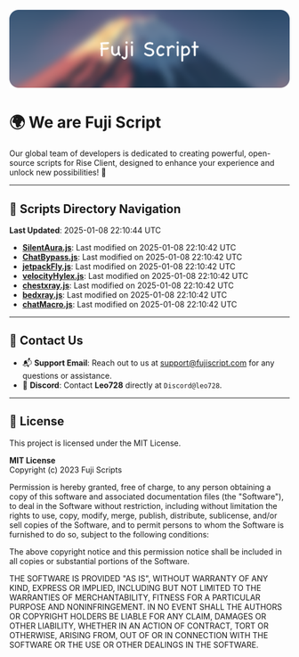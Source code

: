 ![Banner](.github/b.webp)

# 🌍 **We are Fuji Script**

Our global team of developers is dedicated to creating powerful, open-source scripts for Rise Client, designed to enhance your experience and unlock new possibilities! 🌟

---
<!-- SCRIPTS_NAVIGATION_START -->
## 📂 **Scripts Directory Navigation**

**Last Updated**: 2025-01-08 22:10:44 UTC

- **[SilentAura.js](scripts/SilentAura.js)**: Last modified on 2025-01-08 22:10:42 UTC
- **[ChatBypass.js](scripts/ChatBypass.js)**: Last modified on 2025-01-08 22:10:42 UTC
- **[jetpackFly.js](scripts/jetpackFly.js)**: Last modified on 2025-01-08 22:10:42 UTC
- **[velocityHylex.js](scripts/velocityHylex.js)**: Last modified on 2025-01-08 22:10:42 UTC
- **[chestxray.js](scripts/chestxray.js)**: Last modified on 2025-01-08 22:10:42 UTC
- **[bedxray.js](scripts/bedxray.js)**: Last modified on 2025-01-08 22:10:42 UTC
- **[chatMacro.js](scripts/chatMacro.js)**: Last modified on 2025-01-08 22:10:42 UTC

<!-- SCRIPTS_NAVIGATION_END -->

---

## 💬 **Contact Us**  
- 📬 **Support Email**: Reach out to us at [support@fujiscript.com](mailto:support@fujiscript.com) for any questions or assistance.  
- 💬 **Discord**: Contact **Leo728** directly at `Discord@leo728`.

---

## 📜 **License**

This project is licensed under the MIT License.  

**MIT License**  
Copyright (c) 2023 Fuji Scripts  

Permission is hereby granted, free of charge, to any person obtaining a copy of this software and associated documentation files (the "Software"), to deal in the Software without restriction, including without limitation the rights to use, copy, modify, merge, publish, distribute, sublicense, and/or sell copies of the Software, and to permit persons to whom the Software is furnished to do so, subject to the following conditions:  

The above copyright notice and this permission notice shall be included in all copies or substantial portions of the Software.  

THE SOFTWARE IS PROVIDED "AS IS", WITHOUT WARRANTY OF ANY KIND, EXPRESS OR IMPLIED, INCLUDING BUT NOT LIMITED TO THE WARRANTIES OF MERCHANTABILITY, FITNESS FOR A PARTICULAR PURPOSE AND NONINFRINGEMENT. IN NO EVENT SHALL THE AUTHORS OR COPYRIGHT HOLDERS BE LIABLE FOR ANY CLAIM, DAMAGES OR OTHER LIABILITY, WHETHER IN AN ACTION OF CONTRACT, TORT OR OTHERWISE, ARISING FROM, OUT OF OR IN CONNECTION WITH THE SOFTWARE OR THE USE OR OTHER DEALINGS IN THE SOFTWARE.  
